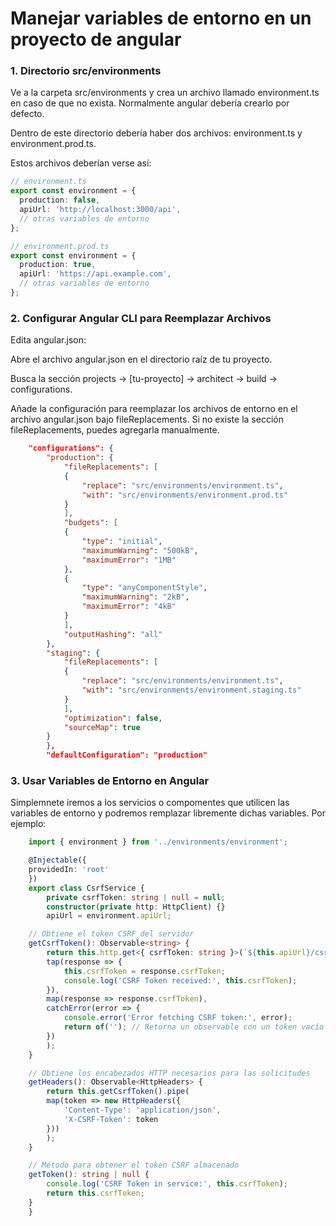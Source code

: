 # Manejar variables de entorno en un proyecto de angular

### 1. Directorio src/environments

Ve a la carpeta src/environments y crea un archivo llamado environment.ts en caso de que no exista.
Normalmente angular debería crearlo por defecto.

Dentro de este directorio debería haber dos archivos: environment.ts y environment.prod.ts.

Estos archivos deberían verse así:

```typescript
// environment.ts
export const environment = {
  production: false,
  apiUrl: 'http://localhost:3000/api',
  // otras variables de entorno
};

// environment.prod.ts
export const environment = {
  production: true,
  apiUrl: 'https://api.example.com',
  // otras variables de entorno
};
```


### 2. Configurar Angular CLI para Reemplazar Archivos

Edita angular.json:

Abre el archivo angular.json en el directorio raíz de tu proyecto.

Busca la sección projects -> [tu-proyecto] -> architect -> build -> configurations.

Añade la configuración para reemplazar los archivos de entorno en el archivo angular.json bajo fileReplacements. Si no existe la sección fileReplacements, puedes agregarla manualmente.

```json
    "configurations": {
        "production": {
            "fileReplacements": [
            {
                "replace": "src/environments/environment.ts",
                "with": "src/environments/environment.prod.ts"
            }
            ],
            "budgets": [
            {
                "type": "initial",
                "maximumWarning": "500kB",
                "maximumError": "1MB"
            },
            {
                "type": "anyComponentStyle",
                "maximumWarning": "2kB",
                "maximumError": "4kB"
            }
            ],
            "outputHashing": "all"
        },
        "staging": {
            "fileReplacements": [
            {
                "replace": "src/environments/environment.ts",
                "with": "src/environments/environment.staging.ts"
            }
            ],
            "optimization": false,
            "sourceMap": true
        }
        },
        "defaultConfiguration": "production"

```

### 3. Usar Variables de Entorno en Angular

Simplemnete iremos a los servicios o compomentes que utilicen las variables de entorno y podremos remplazar libremente dichas variables. Por ejemplo:

```typescript
    import { environment } from '../environments/environment';

    @Injectable({
    providedIn: 'root'
    })
    export class CsrfService {
        private csrfToken: string | null = null;
        constructor(private http: HttpClient) {}
        apiUrl = environment.apiUrl;

    // Obtiene el token CSRF del servidor
    getCsrfToken(): Observable<string> {
        return this.http.get<{ csrfToken: string }>(`${this.apiUrl}/csrf-token`, { withCredentials: true }).pipe(
        tap(response => {
            this.csrfToken = response.csrfToken;
            console.log('CSRF Token received:', this.csrfToken);
        }),
        map(response => response.csrfToken),
        catchError(error => {
            console.error('Error fetching CSRF token:', error);
            return of(''); // Retorna un observable con un token vacío en caso de error
        })
        );
    }

    // Obtiene los encabezados HTTP necesarios para las solicitudes
    getHeaders(): Observable<HttpHeaders> {
        return this.getCsrfToken().pipe(
        map(token => new HttpHeaders({
            'Content-Type': 'application/json',
            'X-CSRF-Token': token
        }))
        );
    }

    // Método para obtener el token CSRF almacenado
    getToken(): string | null {
        console.log('CSRF Token in service:', this.csrfToken);
        return this.csrfToken;
    }
    }
```